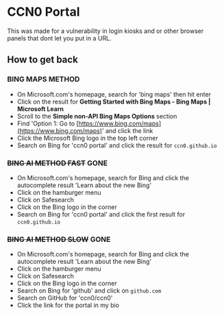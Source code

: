 # CCN0 Portal

This was made for a vulnerability in login kiosks and or other browser panels that dont let you put in a URL.

## How to get back

### BING MAPS METHOD

* On Microsoft.com's homepage, search for 'bing maps' then hit enter
* Click on the result for **Getting Started with Bing Maps - Bing Maps | Microsoft Learn**
* Scroll to the **Simple non-API Bing Maps Options** section
* Find 'Option 1: Go to [https://www.bing.com/maps](https://www.bing.com/maps)' and click the link
* Click the Microsoft Bing logo in the top left corner
* Search on Bing for 'ccn0 portal' and click the result for `ccn0.github.io`

### ~~BING AI METHOD FAST~~ GONE

* On Microsoft.com's homepage, search for Bing and click the autocomplete result 'Learn about the new Bing'
* Click on the hamburger menu
* Click on Safesearch
* Click on the Bing logo in the corner
* Search on Bing for 'ccn0 portal' and click the first result for `ccn0.github.io`

### ~~BING AI METHOD SLOW~~ GONE

* On Microsoft.com's homepage, search for Bing and click the autocomplete result 'Learn about the new Bing'
* Click on the hamburger menu
* Click on Safesearch
* Click on the Bing logo in the corner
* Search on Bing for 'github' and click on `github.com`
* Search on GitHub for 'ccn0/ccn0'
* Click the link for the portal in my bio
